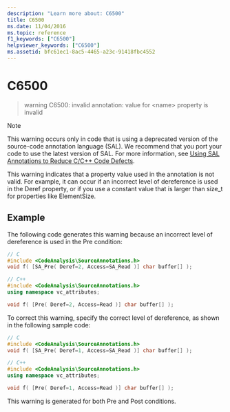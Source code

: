 ```yaml
---
description: "Learn more about: C6500"
title: C6500
ms.date: 11/04/2016
ms.topic: reference
f1_keywords: ["C6500"]
helpviewer_keywords: ["C6500"]
ms.assetid: bfc61ec1-8ac5-4465-a23c-91418fbc4552
---
```

# C6500

> warning C6500: invalid annotation: value for \<name> property is invalid

> [!NOTE]
> This warning occurs only in code that is using a deprecated version of the source-code annotation language (SAL). We recommend that you port your code to use the latest version of SAL. For more information, see [Using SAL Annotations to Reduce C/C++ Code Defects](../code-quality/using-sal-annotations-to-reduce-c-cpp-code-defects.md).

This warning indicates that a property value used in the annotation is not valid. For example, it can occur if an incorrect level of dereference is used in the Deref property, or if you use a constant value that is larger than size_t for properties like ElementSize.

## Example

The following code generates this warning because an incorrect level of dereference is used in the Pre condition:

```cpp
// C
#include <CodeAnalysis\SourceAnnotations.h>
void f( [SA_Pre( Deref=2, Access=SA_Read )] char buffer[] );

// C++
#include <CodeAnalysis\SourceAnnotations.h>
using namespace vc_attributes;

void f( [Pre( Deref=2, Access=Read )] char buffer[] );
```

To correct this warning, specify the correct level of dereference, as shown in the following sample code:

```cpp
// C
#include <CodeAnalysis\SourceAnnotations.h>
void f( [SA_Pre( Deref=1, Access=SA_Read )] char buffer[] );

// C++
#include <CodeAnalysis\SourceAnnotations.h>
using namespace vc_attributes;

void f( [Pre( Deref=1, Access=Read )] char buffer[] );
```

This warning is generated for both Pre and Post conditions.
